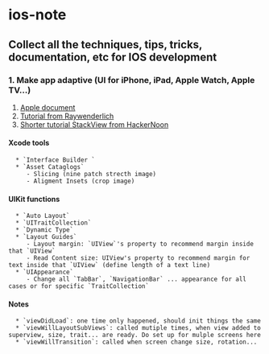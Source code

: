 # ios-note

## Collect all the techniques, tips, tricks, documentation, etc for IOS development

### 1. Make app adaptive (UI for iPhone, iPad, Apple Watch, Apple TV...)
   1. [Apple document](https://developer.apple.com/design/adaptivity/)
   1. [Tutorial from Raywenderlich](https://www.raywenderlich.com/162311/adaptive-layout-tutorial-ios-11-getting-started)
   1. [Shorter tutorial StackView from HackerNoon](https://www.raywenderlich.com/162311/adaptive-layout-tutorial-ios-11-getting-started)
   
   #### Xcode tools
      * `Interface Builder `
      * `Asset Cataglogs`
         - Slicing (nine patch strecth image)
         - Aligment Insets (crop image)
   #### UIKit functions 
      * `Auto Layout`
      * `UITraitCollection`
      * `Dynamic Type`
      * `Layout Guides`
         - Layout margin: `UIView`'s property to recommend margin inside that `UIView`
         - Read Content size: UIView's property to recommend margin for text inside that `UIView` (define length of a text line)
      * `UIAppearance`
         - Change all `TabBar`, `NavigationBar` ... appearance for all cases or for specific `TraitCollection`

   #### Notes
      * `viewDidLoad`: one time only happened, should init things the same
      * `viewWillLayoutSubViews`: called mutiple times, when view added to superview, size, trait... are ready. Do set up for mulple screens here
      * `viewWillTransition`: called when screen change size, rotation...
